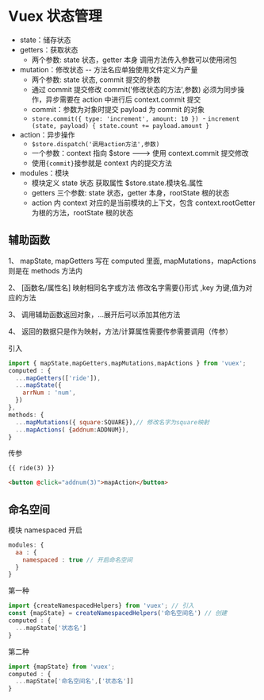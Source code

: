 # Vuex 状态管理

- state：储存状态
- getters：获取状态
  - 两个参数: state 状态，getter 本身 调用方法传入参数可以使用闭包
- mutation：修改状态 -- 方法名应单独使用文件定义为产量
  - 两个参数: state 状态, commit 提交的参数
  - 通过 commit 提交修改 commit('修改状态的方法',参数)
    必须为同步操作，异步需要在 action 中进行后 context.commit 提交
  - commit：参数为对象时提交 payload 为 commit 的对象
  - `store.commit({ type: 'increment', amount: 10 })`
    ​ - `increment (state, payload) { state.count += payload.amount }`
- action：异步操作
  - `$store.dispatch('调用action方法',参数)`
  - 一个参数：context 指向 $store ---> 使用 context.commit 提交修改
  - 使用`{commit}`接参就是 context 内的提交方法
- modules：模块
  - 模块定义 state 状态 获取属性 $store.state.模块名.属性
  - getters 三个参数: state 状态，getter 本身，rootState 根的状态
  - action 内 context 对应的是当前模块的上下文，包含 context.rootGetter 为根的方法，rootState 根的状态

## 辅助函数

1、 mapState, mapGetters 写在 computed 里面, mapMutations，mapActions 则是在 methods 方法内

2、 [函数名/属性名] 映射相同名字或方法 修改名字需要{}形式 ,key 为键,值为对应的方法

3、 调用辅助函数返回对象，...展开后可以添加其他方法

4、 返回的数据只是作为映射，方法/计算属性需要传参需要调用（传参）

引入

```js
import { mapState,mapGetters,mapMutations,mapActions } from 'vuex';
computed : {
  ...mapGetters(['ride']),
  ...mapState({
​    arrNum : 'num',
  })
},
methods: {
  ...mapMutations({ square:SQUARE}),// 修改名字为square映射
  ...mapActions( {addnum:ADDNUM}),
}
```

传参

```html
{{ ride(3) }}

<button @click="addnum(3)">mapAction</button>
```

## 命名空间

模块 namespaced 开启

```js
modules: {
  aa : {
​    namespaced : true // 开启命名空间
  }
}
```

第一种

```js
import {createNamespacedHelpers} from 'vuex'; // 引入
const {mapState} = createNamespacedHelpers('命名空间名') // 创建
computed : {
  ...mapState['状态名']
}
```

第二种

```js
import {mapState} from 'vuex';
computed : {
  ...mapState['命名空间名',['状态名']]
}
```
